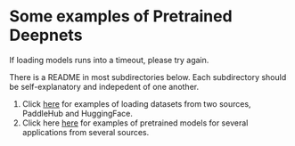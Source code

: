 # Some examples of Pretrained Deepnets

If loading models runs into a timeout, please try again.

There is a README in most subdirectories below.  Each subdirectory should be self-explanatory and indepedent of one another.

<ol>
<li> Click <a href="datasets">here</a> for examples of loading datasets from two sources, PaddleHub and HuggingFace.</li>
<li> Click here <a href="pretrained/examples">here</a> for examples of pretrained models for several applications from several sources.</li>
</ol>

